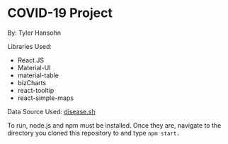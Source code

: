 # COVID-19 Project
By: Tyler Hansohn

Libraries Used:
* React.JS
* Material-UI
* material-table
* bizCharts
* react-tooltip
* react-simple-maps

Data Source Used: [disease.sh](http://disease.sh)




To run, node.js and npm must be installed. Once they are, navigate to the directory you cloned this repository to and type 
```npm start.```
